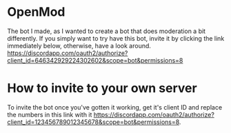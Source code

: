 # OpenMod
The bot I made, as I wanted to create a bot that does moderation a bit differently.
If you simply want to try have this bot, invite it by clicking the link immediately below, otherwise, have a look around.<br/>
https://discordapp.com/oauth2/authorize?client_id=646342929224302602&scope=bot&permissions=8

# How to invite to your own server
To invite the bot once you've gotten it working, get it's client ID and replace the numbers in this link with it https://discordapp.com/oauth2/authorize?client_id=123456789012345678&scope=bot&permissions=8.
